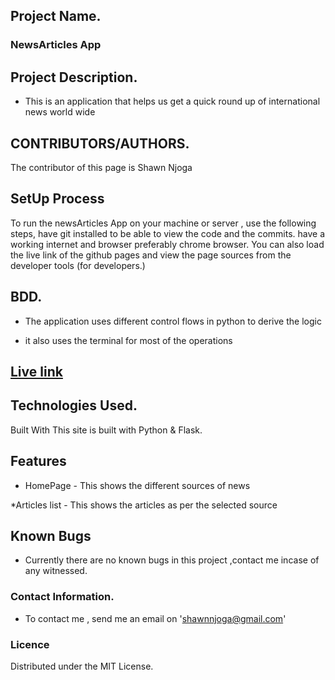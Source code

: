 ## Project Name.
### NewsArticles App

## Project Description.
- This is an application that  helps us get a quick round up of international news world wide

## CONTRIBUTORS/AUTHORS. 
The contributor of this page is Shawn Njoga

## SetUp Process 
To run the newsArticles   App on your machine or server , use the following steps,
 have git installed to be able to view the code and the commits.
 have a working internet and browser preferably chrome browser.
 You can also load the live link of the github pages and view the page sources from the developer tools (for developers.)

 ## BDD.
 - The application uses different control flows in python to derive the logic

 - it also uses the terminal for most of the operations
 ## [Live link]( https://shawnnews.herokuapp.com/)

## Technologies Used.
Built With This site is built with Python & Flask.

## Features 
* HomePage - This shows the different sources of news 

*Articles list - This shows the articles as per the selected source

## Known Bugs
- Currently there are no known bugs in this project ,contact me incase of any witnessed.


### Contact Information.
- To contact me , send me an email on 'shawnnjoga@gmail.com'

### Licence
Distributed under the MIT License. 
